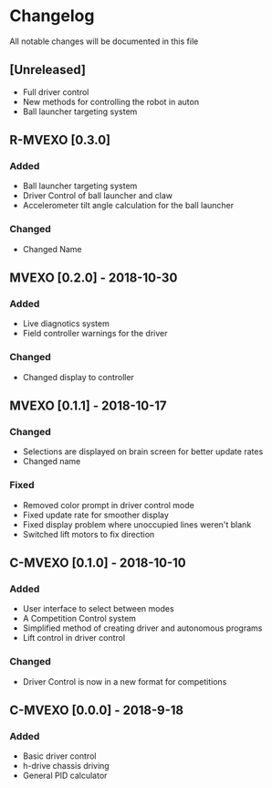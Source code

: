 # Changelog
All notable changes will be documented in this file

## [Unreleased]
- Full driver control
- New methods for controlling the robot in auton
- Ball launcher targeting system

## R-MVEXO [0.3.0]
### Added
- Ball launcher targeting system
- Driver Control of ball launcher and claw
- Accelerometer tilt angle calculation for the ball launcher
### Changed
- Changed Name
## MVEXO [0.2.0] - 2018-10-30
### Added
- Live diagnotics system
- Field controller warnings for the driver
### Changed
- Changed display to controller
## MVEXO [0.1.1] - 2018-10-17
### Changed
- Selections are displayed on brain screen for better update rates
- Changed name
### Fixed
- Removed color prompt in driver control mode
- Fixed update rate for smoother display
- Fixed display problem where unoccupied lines weren't blank
- Switched lift motors to fix direction
## C-MVEXO [0.1.0] - 2018-10-10
### Added
- User interface to select between modes
- A Competition Control system
- Simplified method of creating driver and autonomous programs
- Lift control in driver control
### Changed
- Driver Control is now in a new format for competitions

## C-MVEXO [0.0.0] - 2018-9-18
### Added
- Basic driver control
- h-drive chassis driving
- General PID calculator
